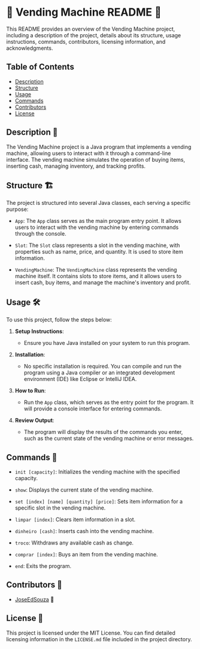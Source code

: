 # 🍫 Vending Machine README 📖

This README provides an overview of the Vending Machine project, including a description of the project, details about its structure, usage instructions, commands, contributors, licensing information, and acknowledgments.

## Table of Contents

- [Description](#Description%20📄)
- [Structure](#Structure%20🏗️)
- [Usage](#Usage%20🛠️)
- [Commands](#Commands%20💬)
- [Contributors](#Contributors%20👥)
- [License](#License%20📜)

## Description 📄

The Vending Machine project is a Java program that implements a vending machine, allowing users to interact with it through a command-line interface. The vending machine simulates the operation of buying items, inserting cash, managing inventory, and tracking profits.

## Structure 🏗️

The project is structured into several Java classes, each serving a specific purpose:

- `App`: The `App` class serves as the main program entry point. It allows users to interact with the vending machine by entering commands through the console.

- `Slot`: The `Slot` class represents a slot in the vending machine, with properties such as name, price, and quantity. It is used to store item information.

- `VendingMachine`: The `VendingMachine` class represents the vending machine itself. It contains slots to store items, and it allows users to insert cash, buy items, and manage the machine's inventory and profit.

## Usage 🛠️

To use this project, follow the steps below:

1. **Setup Instructions**:
   - Ensure you have Java installed on your system to run this program.

2. **Installation**:
   - No specific installation is required. You can compile and run the program using a Java compiler or an integrated development environment (IDE) like Eclipse or IntelliJ IDEA.

3. **How to Run**:
   - Run the `App` class, which serves as the entry point for the program. It will provide a console interface for entering commands.

4. **Review Output**:
   - The program will display the results of the commands you enter, such as the current state of the vending machine or error messages.

## Commands 💬

- `init [capacity]`: Initializes the vending machine with the specified capacity.

- `show`: Displays the current state of the vending machine.

- `set [index] [name] [quantity] [price]`: Sets item information for a specific slot in the vending machine.

- `limpar [index]`: Clears item information in a slot.

- `dinheiro [cash]`: Inserts cash into the vending machine.

- `troco`: Withdraws any available cash as change.

- `comprar [index]`: Buys an item from the vending machine.

- `end`: Exits the program.

## Contributors 👥

- [JoseEdSouza](https://github.com/JoseEdSouza) 👋

## License 📜

This project is licensed under the MIT License. You can find detailed licensing information in the `LICENSE.md` file included in the project directory.
